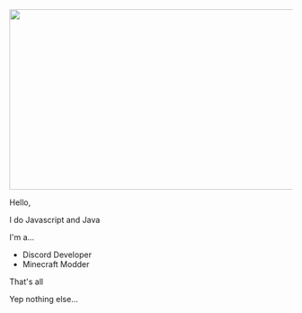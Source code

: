 <img src="https://user-images.githubusercontent.com/82066539/167263743-d3b646df-b221-456c-a329-26a5d15d8250.png" width="750" height="321">

Hello,

I do Javascript and Java

I'm a...
- Discord Developer
- Minecraft Modder

That's all








Yep nothing else...
